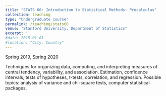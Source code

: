```yaml
---
title: "STATS 60: Introduction to Statistical Methods: Precalculus"
collection: teaching
type: "Undergraduate course"
permalink: /teaching/stats60
venue: "Stanford University, Department of Statistics"
excerpt: ''
#date: 2015-01-01
#location: "City, Country"
---
```


Spring 2019, Spring 2020

Techniques for organizing data, computing, and interpreting measures of central tendency, variability, and association. Estimation, confidence intervals, tests of hypotheses, t-tests, correlation, and regression. Possible topics: analysis of variance and chi-square tests, computer statistical packages.
